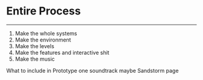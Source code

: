 # Entire Process
---
1. Make the whole systems
2. Make the environment
3. Make the levels
4. Make the features and interactive shit
5. Make the music

What to include in Prototype
one soundtrack maybe
Sandstorm page
